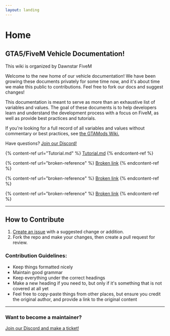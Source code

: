 ```yaml
---
layout: landing
---
```


# Home

## GTA5/FiveM Vehicle Documentation!

This wiki is organized by Dawnstar FiveM

Welcome to the new home of our vehicle documentation! We have been growing these documents privately for some time now, and it's about time we make this public to contributions. Feel free to fork our docs and suggest changes!

This documentation is meant to serve as more than an exhaustive list of variables and values. The goal of these documents is to help developers learn and understand the development process with a focus on FiveM, as well as provide best practices and tutorials.

If you're looking for a full record of all variables and values without commentary or best practices, see [the GTAMods Wiki.](https://gtamods.com/wiki/Main\_Page)

Have questions? [Join our Discord!](https://discord.gg/zH3k624aSv)

{% content-ref url="Tutorial.md" %}
[Tutorial.md](Tutorial.md)
{% endcontent-ref %}

{% content-ref url="broken-reference" %}
[Broken link](broken-reference)
{% endcontent-ref %}

{% content-ref url="broken-reference" %}
[Broken link](broken-reference)
{% endcontent-ref %}

{% content-ref url="broken-reference" %}
[Broken link](broken-reference)
{% endcontent-ref %}

***

## How to Contribute

1. [Create an issue](https://github.com/dwnstr/vehicle-docs/issues/new?labels=Suggestion\&template=suggestion.md\&title=%5BSuggestion%5D) with a suggested change or addition.
2. Fork the repo and make your changes, then create a pull request for review.

### Contribution Guidelines:

* Keep things formatted nicely
* Maintain good grammar
* Keep everything under the correct headings
* Make a new heading if you need to, but only if it's something that is not covered at all yet
* Feel free to copy-paste things from other places, but ensure you credit the original author, and provide a link to the original content

***

### Want to become a maintainer?

[Join our Discord and make a ticket!](https://discord.gg/zH3k624aSv)
